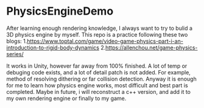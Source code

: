 # PhysicsEngineDemo

After learning enough rendering knowledge, I always want to try to bulid a 3D physics engine by myself.
This repo is a practice following these two blogs:
1.https://www.toptal.com/game/video-game-physics-part-i-an-introduction-to-rigid-body-dynamics
2.https://allenchou.net/game-physics-series/

It works in Unity, however far away from 100% finished. 
A lot of temp or debuging code exists, and a lot of detail patch is not added.
For example, method of resolving dithering or far collision detection.
Anyway it is enough for me to learn how physics engine works, most difficult and best part is completed.
Maybe in future, i will reconstruct a c++ version, and add it to my own rendering engine or finally to my game.
